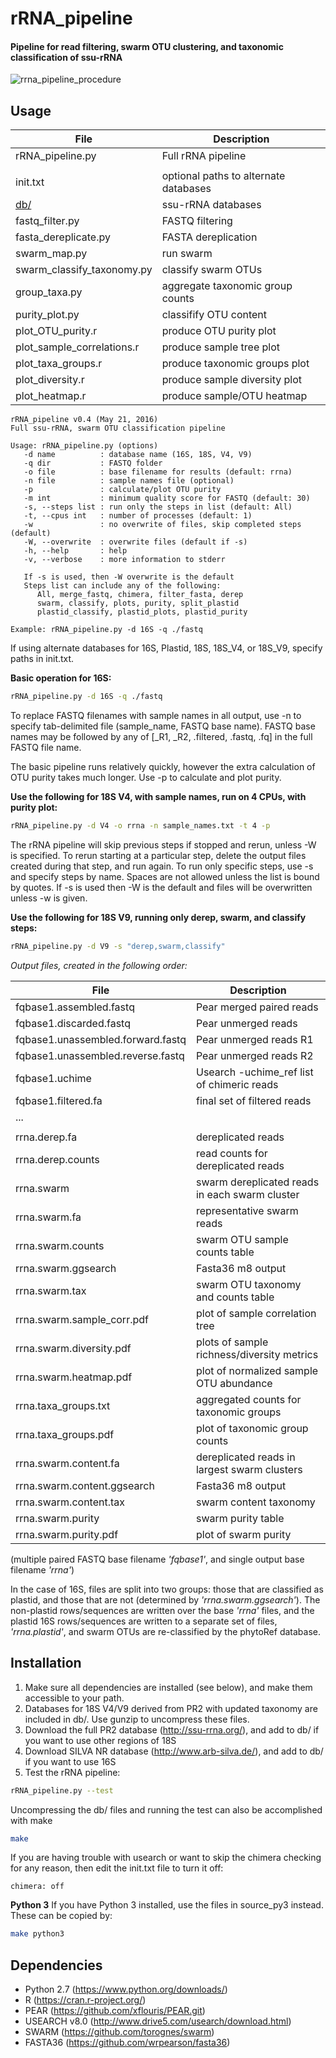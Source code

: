 # rRNA_pipeline
#### Pipeline for read filtering, swarm OTU clustering, and taxonomic classification of ssu-rRNA

![rrna_pipeline_procedure](https://cloud.githubusercontent.com/assets/14023091/15032729/e97deba4-1218-11e6-870f-1715e8b116a0.jpg)

Usage
-----

| File | Description |
|------|-------------|
| rRNA_pipeline.py | Full rRNA pipeline |
|  |  |
| init.txt | optional paths to alternate databases |
| [db/](./db/) | ssu-rRNA databases |
| fastq_filter.py | FASTQ filtering |
| fasta_dereplicate.py | FASTA dereplication |
| swarm_map.py | run swarm |
| swarm_classify_taxonomy.py | classify swarm OTUs |
| group_taxa.py | aggregate taxonomic group counts
| purity_plot.py | classifify OTU content |
| plot_OTU_purity.r | produce OTU purity plot |
| plot_sample_correlations.r | produce sample tree plot |
| plot_taxa_groups.r | produce taxonomic groups plot |
| plot_diversity.r | produce sample diversity plot |
| plot_heatmap.r | produce sample/OTU heatmap |

```
rRNA_pipeline v0.4 (May 21, 2016)
Full ssu-rRNA, swarm OTU classification pipeline

Usage: rRNA_pipeline.py (options)
   -d name          : database name (16S, 18S, V4, V9)
   -q dir           : FASTQ folder
   -o file          : base filename for results (default: rrna)
   -n file          : sample names file (optional)
   -p               : calculate/plot OTU purity
   -m int           : minimum quality score for FASTQ (default: 30)
   -s, --steps list : run only the steps in list (default: All)
   -t, --cpus int   : number of processes (default: 1)
   -w               : no overwrite of files, skip completed steps (default)
   -W, --overwrite  : overwrite files (default if -s)
   -h, --help       : help
   -v, --verbose    : more information to stderr

   If -s is used, then -W overwrite is the default
   Steps list can include any of the following: 
      All, merge_fastq, chimera, filter_fasta, derep
      swarm, classify, plots, purity, split_plastid
      plastid_classify, plastid_plots, plastid_purity

Example: rRNA_pipeline.py -d 16S -q ./fastq
```

If using alternate databases for 16S, Plastid, 18S, 18S_V4, or 18S_V9, specify paths in init.txt.

**Basic operation for 16S:**
```bash
rRNA_pipeline.py -d 16S -q ./fastq
```

To replace FASTQ filenames with sample names in all output, use -n to specify tab-delimited file (sample_name, FASTQ base name).  FASTQ base names may be followed by any of [_R1, _R2, .filtered, .fastq, .fq] in the full FASTQ file name.  

The basic pipeline runs relatively quickly, however the extra calculation of OTU purity takes much longer.  Use -p to calculate and plot purity.

**Use the following for 18S V4, with sample names, run on 4 CPUs, with purity plot:**
```bash
rRNA_pipeline.py -d V4 -o rrna -n sample_names.txt -t 4 -p
```

The rRNA pipeline will skip previous steps if stopped and rerun, unless -W is specified.  To rerun starting at a particular step, delete the output files created during that step, and run again.  To run only specific steps, use -s and specify steps by name.  Spaces are not allowed unless the list is bound by quotes.  If -s is used then -W is the default and files will be overwritten unless -w is given.

**Use the following for 18S V9, running only derep, swarm, and classify steps:**
```bash
rRNA_pipeline.py -d V9 -s "derep,swarm,classify"
```

*Output files, created in the following order:*

| File | Description |
|------|-------------|
| fqbase1.assembled.fastq | Pear merged paired reads
| fqbase1.discarded.fastq | Pear unmerged reads
| fqbase1.unassembled.forward.fastq | Pear unmerged reads R1 
| fqbase1.unassembled.reverse.fastq | Pear unmerged reads R2
| fqbase1.uchime | Usearch -uchime_ref list of chimeric reads
| fqbase1.filtered.fa | final set of filtered reads
| ... | |
| | |
| rrna.derep.fa | dereplicated reads |
| rrna.derep.counts | read counts for dereplicated reads |
| rrna.swarm | swarm dereplicated reads in each swarm cluster |
| rrna.swarm.fa | representative swarm reads |
| rrna.swarm.counts | swarm OTU sample counts table |
| rrna.swarm.ggsearch | Fasta36 m8 output |
| rrna.swarm.tax | swarm OTU taxonomy and counts table |
| rrna.swarm.sample_corr.pdf | plot of sample correlation tree |
| rrna.swarm.diversity.pdf | plots of sample richness/diversity metrics |
| rrna.swarm.heatmap.pdf | plot of normalized sample OTU abundance |
| rrna.taxa_groups.txt | aggregated counts for taxonomic groups |
| rrna.taxa_groups.pdf | plot of taxonomic group counts |
| rrna.swarm.content.fa | dereplicated reads in largest swarm clusters |
| rrna.swarm.content.ggsearch | Fasta36 m8 output |
| rrna.swarm.content.tax | swarm content taxonomy |
| rrna.swarm.purity | swarm purity table |
| rrna.swarm.purity.pdf | plot of swarm purity |

(multiple paired FASTQ base filename *'fqbase1'*, and single output base filename *'rrna'*)

In the case of 16S, files are split into two groups: those that are classified as plastid, and those that are not (determined by *'rrna.swarm.ggsearch'*).  The non-plastid rows/sequences are written over the base *'rrna'* files, and the plastid 16S rows/sequences are written to a separate set of files, *'rrna.plastid'*, and swarm OTUs are re-classified by the phytoRef database.

Installation
------------

1. Make sure all dependencies are installed (see below), and make them accessible to your path.
2. Databases for 18S V4/V9 derived from PR2 with updated taxonomy are included in db/.  Use gunzip to uncompress these files.
3. Download the full PR2 database (http://ssu-rrna.org/), and add to db/ if you want to use other regions of 18S
4. Download SILVA NR database (http://www.arb-silva.de/), and add to db/ if you want to use 16S
5. Test the rRNA pipeline:

```bash
rRNA_pipeline.py --test
```

Uncompressing the db/ files and running the test can also be accomplished with make
```bash
make
```

If you are having trouble with usearch or want to skip the chimera checking for any reason, then edit the init.txt file to turn it off:
```
chimera: off
```

**Python 3**
If you have Python 3 installed, use the files in source_py3 instead. These can be copied by:
```bash
make python3
```

Dependencies
------------

* Python 2.7 (https://www.python.org/downloads/)
* R (https://cran.r-project.org/)
* PEAR (https://github.com/xflouris/PEAR.git)
* USEARCH v8.0 (http://www.drive5.com/usearch/download.html)
* SWARM (https://github.com/torognes/swarm)
* FASTA36 (https://github.com/wrpearson/fasta36)
